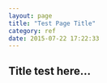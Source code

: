 ```yaml
---
layout: page
title: "Test Page Title"
category: ref
date: 2015-07-22 17:22:33
---
```


## Title test here...

